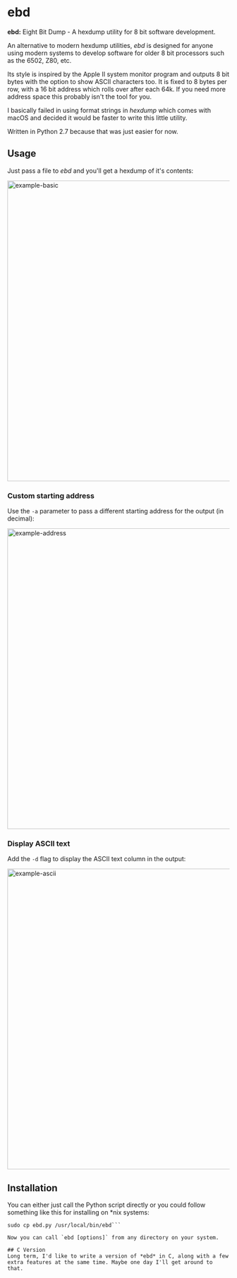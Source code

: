 # ebd
**ebd:** Eight Bit Dump - A hexdump utility for 8 bit software development.

An alternative to modern hexdump utilities, *ebd* is designed for anyone using modern systems to develop software for older 8 bit processors such as the 6502, Z80, etc.

Its style is inspired by the Apple II system monitor program and outputs 8 bit bytes with the option to show ASCII characters too. It is fixed to 8 bytes per row, with a 16 bit address which rolls over after each 64k. If you need more address space this probably isn't the tool for you.

I basically failed in using format strings in *hexdump* which comes with macOS and decided it would be faster to write this little utility.

Written in Python 2.7 because that was just easier for now.

## Usage
Just pass a file to *ebd* and you'll get a hexdump of it's contents:

<img width="682" alt="example-basic" src="https://user-images.githubusercontent.com/1146324/81479384-c5967b80-921a-11ea-9a31-c69430bee5fd.png">

### Custom starting address
Use the `-a` parameter to pass a different starting address for the output (in decimal):

<img width="682" alt="example-address" src="https://user-images.githubusercontent.com/1146324/81479389-cb8c5c80-921a-11ea-8139-d29368961658.png">

### Display ASCII text
Add the `-d` flag to display the ASCII text column in the output:

<img width="682" alt="example-ascii" src="https://user-images.githubusercontent.com/1146324/81479393-cdeeb680-921a-11ea-9be5-77a2ce433550.png">


## Installation

You can either just call the Python script directly or you could follow something like this for installing on *nix systems:

```chmod a+x ebd.py
sudo cp ebd.py /usr/local/bin/ebd```

Now you can call `ebd [options]` from any directory on your system.

## C Version
Long term, I'd like to write a version of *ebd* in C, along with a few extra features at the same time. Maybe one day I'll get around to that.
